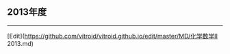 ---
---
## 2013年度
<!-- ref 2014-02-03problem14 answers.pages -->


----
[Edit](https://github.com/vitroid/vitroid.github.io/edit/master/MD/化学数学II 2013.md)
